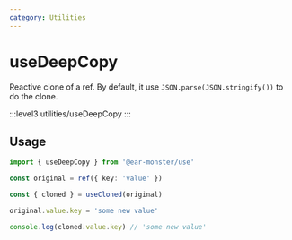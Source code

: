 ```yaml
---
category: Utilities
---
```


# useDeepCopy

Reactive clone of a ref. By default, it use `JSON.parse(JSON.stringify())` to do the clone.


:::level3
utilities/useDeepCopy
:::


## Usage

```ts
import { useDeepCopy } from '@ear-monster/use'

const original = ref({ key: 'value' })

const { cloned } = useCloned(original)

original.value.key = 'some new value'

console.log(cloned.value.key) // 'some new value'
```
